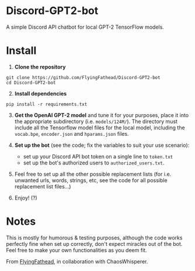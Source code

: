 # Discord-GPT2-bot
A simple Discord API chatbot for local GPT-2 TensorFlow models.

# Install
1. **Clone the repository**

```
git clone https://github.com/FlyingFathead/Discord-GPT2-bot
cd Discord-GPT2-bot
```

2. **Install dependencies**
```
pip install -r requirements.txt
```

3. **Get the OpenAI GPT-2 model** and tune it for your purposes, place it into the appropriate subdirectory (i.e. `models/124M/`). The directory must include all the Tensorflow model files for the local model, including the `vocab.bpe`, `encoder.json` and `hparams.json` files.

4. **Set up the bot** (see the code; fix the variables to suit your use scenario):
   - set up your Discord API bot token on a single line to `token.txt`
   - set up the bot's authorized users to `authorized_users.txt`.

6. Feel free to set up all the other possible replacement lists (for i.e. unwanted urls, words, strings, etc, see the code for all possible replacement list files...)

7. Enjoy! (?)

# Notes
This is mostly for humorous & testing purposes, although the code works perfectly fine when set up correctly, don't expect miracles out of the bot. Feel free to make your own functionalities as you deem fit.

From [FlyingFathead](https://github.com/FlyingFathead/), in collaboration with ChaosWhisperer.
